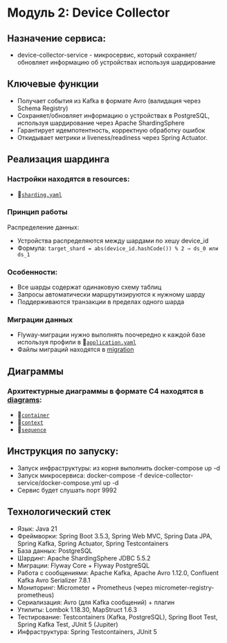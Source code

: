 # Модуль 2: Device Collector

## Назначение сервиса:

- device-collector-service - микросервис, который сохраняет/обновляет информацию об устройствах используя шардирование

## Ключевые функции
- Получает события из Kafka в формате Avro (валидация через Schema Registry)
- Cохраняет/обновляет информацию о устройствах в PostgreSQL, используя шардирование через Apache ShardingSphere
- Гарантирует идемпотентность, корректную обработку ошибок
- Откидывает метрики и liveness/readiness через Spring Actuator.

## Реализация шардинга
### Настройки находятся в resources:  
- 📄[`sharding.yaml`](./src/main/resources/sharding.yaml)

### Принцип работы
Распределение данных:
- Устройства распределяются между шардами по хешу device_id
- Формула: ``` target_shard = abs(device_id.hashCode()) % 2 → ds_0 или ds_1 ```


### Особенности:
- Все шарды содержат одинаковую схему таблиц
- Запросы автоматически маршрутизируются к нужному шарду
- Поддерживаются транзакции в пределах одного шарда

### Миграции данных
- Flyway-миграции нужно выполнять поочередно к каждой базе используя профили в  📄[`application.yaml`](./src/main/resources/application.yaml)
- Файлы миграций находятся в [migration](./src/main/resources/db/migration)

## Диаграммы
### Архитектурные диаграммы в формате C4 находятся в [diagrams](diagrams):

- 📄[`container`](./diagrams/container.puml)
- 📄[`context`](./diagrams/context.puml)
- 📄[`sequence`](./diagrams/sequence.puml)

## Инструкция по запуску:
- Запуск инфраструктуры: из корня выполнить docker-compose up -d
- Запуск микросервиса: docker-compose -f device-collector-service/docker-compose.yml up -d
- Сервис будет слушать порт 9992


## Технологический стек
- Язык: Java 21
- Фреймворки: Spring Boot 3.5.3, Spring Web MVC, Spring Data JPA, Spring Kafka, Spring Actuator, Spring Testcontainers
- База данных:  PostgreSQL
- Шардинг: Apache ShardingSphere JDBC 5.5.2
- Миграции: Flyway Core + Flyway PostgreSQL
- Работа с сообщениями: Apache Kafka, Apache Avro 1.12.0, Confluent Kafka Avro Serializer 7.8.1
- Мониторинг: Micrometer + Prometheus (через micrometer-registry-prometheus)
- Сериализация: Avro (для Kafka сообщений) + плагин
- Утилиты: Lombok 1.18.30, MapStruct 1.6.3
- Тестирование: Testcontainers (Kafka, PostgreSQL), Spring Boot Test, Spring Kafka Test, JUnit 5 (Jupiter)
- Инфраструктура: Spring Testcontainers, JUnit 5